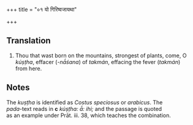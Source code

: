+++
title = "०१ यो गिरिष्वजायथा"

+++
## Translation
1. Thou that wast born on the mountains, strongest of plants, come, O  
*kúṣṭha*, effacer (*-nā́śana*) of *takmán*, effacing the fever (*takmán*)  
from here.

## Notes
The *kuṣṭha* is identified as *Costus speciosus* or *arabicus*. The  
*pada*-text reads in **c** *kúṣṭha: ā́: ihi;* and the passage is quoted  
as an example under Prāt. iii. 38, which teaches the combination.
